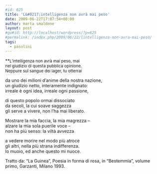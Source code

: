 ```yaml
---
#id: 625
title: 'L&#8217;intelligenza non avrà mai peso'
date: 2009-06-22T17:07:54+00:00
author: marta smaldone
layout: post
#gu#id: http://localhost/wordpress/?p=625
#permalink: /index.php/2009/06/22/lintelligenza-non-avra-mai-peso/
tags:
  - pasolini
---
```

**<span style="font-size: small;">L&#8217;intelligenza non avrà mai peso, mai<br /> nel giudizio di questa pubblica opinione.<br /> Neppure sul sangue dei lager, tu otterrai</p> 

<p>
  da uno dei milioni d&#8217;anime della nostra nazione,<br /> un giudizio netto, interamente indignato:<br /> irreale è ogni idea, irreale ogni passione,
</p>

<p>
  di questo popolo ormai dissociato<br /> da secoli, la cui soave saggezza<br /> gli serve a vivere, non l&#8217;ha mai liberato.
</p>

<p>
  Mostrare la mia faccia, la mia magrezza &#8211;<br /> alzare la mia sola puerile voce &#8211;<br /> non ha più senso: la viltà avvezza
</p>

<p>
  a vedere morire nel modo più atroce<br /> gli altri, nella più strana indifferenza.<br /> Io muoio, ed anche questo mi nuoce. </span></strong>
</p>

<p>
  Tratto da: &#8220;La Guinea&#8221;, Poesia in forma di rosa, in &#8220;Bestemmia&#8221;, volume primo, Garzanti, Milano 1993.
</p>